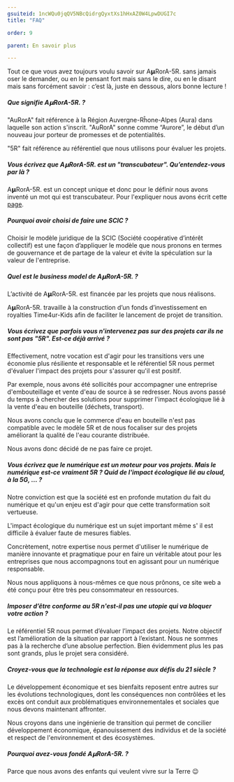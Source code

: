 ```yaml
---
gsuiteid: 1ncWQu0jqQV5NBcQidrgQyxtXs1hHxAZ0W4LpwDUGI7c
title: "FAQ"

order: 9

parent: En savoir plus

---
```


Tout ce que vous avez toujours voulu savoir sur A𝝻RorA-5R. sans jamais oser le demander, ou en le pensant fort mais sans le dire, ou en le disant mais sans forcément savoir : c’est là, juste en dessous, alors bonne lecture !

##### Que signifie A𝝻RorA-5R. ?

"AuRorA" fait référence à la Région Auvergne-Rĥone-Alpes (Aura) dans laquelle son action s'inscrit. "AuRorA" sonne comme “Aurore”, le début d’un nouveau jour porteur de promesses et de potentialités.

"5R" fait référence au référentiel que nous utilisons pour évaluer les projets.

##### Vous écrivez que A𝝻RorA-5R. est un "transcubateur". Qu’entendez-vous par là ?

A𝝻RorA-5R. est un concept unique et donc pour le définir nous avons inventé un mot qui est transcubateur. Pour l'expliquer nous avons écrit cette [page](https://www.google.com/url?q=https://aurora-5r.fr/transcubateur/&sa=D&source=editors&ust=1617640495698000&usg=AOvVaw2d4mtPYCalbGTy64-6GKKn).

##### Pourquoi avoir choisi de faire une SCIC ?

Choisir le modèle juridique de la SCIC (Société coopérative d’intérêt collectif) est une façon d’appliquer le modèle que nous pronons en termes de gouvernance et de partage de la valeur et évite la spéculation sur la valeur de l'entreprise.

##### Quel est le business model de A𝝻RorA-5R. ?

L’activité de A𝝻RorA-5R. est financée par les projets que nous réalisons. 

A𝝻RorA-5R. travaille à la construction d’un fonds d’investissement en royalties Time4ur-Kids afin de faciliter le lancement de projet de transition.

##### Vous écrivez que parfois vous n'intervenez pas sur des projets car ils ne sont pas "5R". Est-ce déjà arrivé ?

Effectivement, notre vocation est d'agir pour les transitions vers une économie plus résiliente et responsable et le référentiel 5R nous permet d'évaluer l'impact des projets pour s'assurer qu'il est positif.

Par exemple, nous avons été sollicités pour accompagner une entreprise d'embouteillage et vente d'eau de source à se redresser. Nous avons passé du temps à chercher des solutions pour supprimer l'impact écologique lié à la vente d'eau en bouteille (déchets, transport).

Nous avons conclu que le commerce d'eau en bouteille n'est pas compatible avec le modèle 5R et de nous focaliser sur des projets améliorant la qualité de l'eau courante distribuée.

Nous avons donc décidé de ne pas faire ce projet.

##### Vous écrivez que le numérique est un moteur pour vos projets. Mais le numérique est-ce vraiment 5R ? Quid de l'impact écologique lié au cloud, à la 5G, ... ?

Notre conviction est que la société est en profonde mutation du fait du numérique et qu'un enjeu est d'agir pour que cette transformation soit vertueuse.

L'impact écologique du numérique est un sujet important même s' il est difficile à évaluer faute de mesures fiables.

Concrètement, notre expertise nous permet d'utiliser le numérique de manière innovante et pragmatique pour en faire un véritable atout pour les entreprises que nous accompagnons tout en agissant pour un numérique responsable.

Nous nous appliquons à nous-mêmes ce que nous prônons, ce site web a été conçu pour être très peu consommateur en ressources.

##### Imposer d’être conforme au 5R n'est-il pas une utopie qui va bloquer votre action ?

Le référentiel 5R nous permet d’évaluer l’impact des projets. Notre objectif est l’amélioration de la situation par rapport à l’existant. Nous ne sommes pas à la recherche d’une absolue perfection. Bien évidemment plus les pas sont grands, plus le projet sera considéré.

##### Croyez-vous que la technologie est la réponse aux défis du 21 siècle ?

Le développement économique et ses bienfaits reposent entre autres sur les évolutions technologiques, dont les conséquences non contrôlées et les excès ont conduit aux problématiques environnementales et sociales que nous devons maintenant affronter.

Nous croyons dans une ingénierie de transition qui permet de concilier développement économique, épanouissement des individus et de la société et respect de l'environnement et des écosystèmes.

##### Pourquoi avez-vous fondé A𝝻RorA-5R. ?

Parce que nous avons des enfants qui veulent vivre sur la Terre 😉

